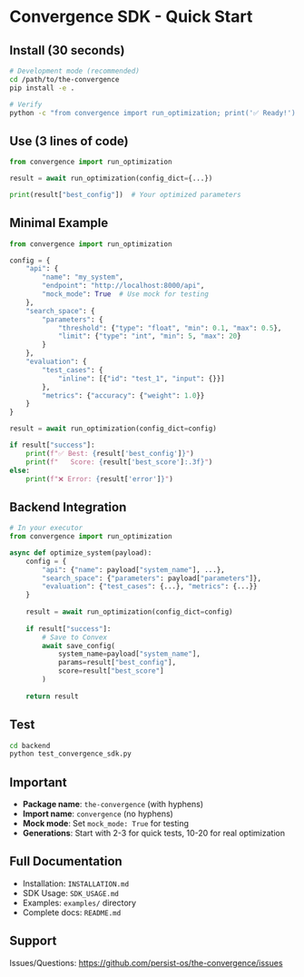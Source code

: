 # Convergence SDK - Quick Start

## Install (30 seconds)

```bash
# Development mode (recommended)
cd /path/to/the-convergence
pip install -e .

# Verify
python -c "from convergence import run_optimization; print('✅ Ready!')"
```

## Use (3 lines of code)

```python
from convergence import run_optimization

result = await run_optimization(config_dict={...})

print(result["best_config"])  # Your optimized parameters
```

## Minimal Example

```python
from convergence import run_optimization

config = {
    "api": {
        "name": "my_system",
        "endpoint": "http://localhost:8000/api",
        "mock_mode": True  # Use mock for testing
    },
    "search_space": {
        "parameters": {
            "threshold": {"type": "float", "min": 0.1, "max": 0.5},
            "limit": {"type": "int", "min": 5, "max": 20}
        }
    },
    "evaluation": {
        "test_cases": {
            "inline": [{"id": "test_1", "input": {}}]
        },
        "metrics": {"accuracy": {"weight": 1.0}}
    }
}

result = await run_optimization(config_dict=config)

if result["success"]:
    print(f"✅ Best: {result['best_config']}")
    print(f"   Score: {result['best_score']:.3f}")
else:
    print(f"❌ Error: {result['error']}")
```

## Backend Integration

```python
# In your executor
from convergence import run_optimization

async def optimize_system(payload):
    config = {
        "api": {"name": payload["system_name"], ...},
        "search_space": {"parameters": payload["parameters"]},
        "evaluation": {"test_cases": {...}, "metrics": {...}}
    }
    
    result = await run_optimization(config_dict=config)
    
    if result["success"]:
        # Save to Convex
        await save_config(
            system_name=payload["system_name"],
            params=result["best_config"],
            score=result["best_score"]
        )
    
    return result
```

## Test

```bash
cd backend
python test_convergence_sdk.py
```

## Important

- **Package name**: `the-convergence` (with hyphens)
- **Import name**: `convergence` (no hyphens)
- **Mock mode**: Set `mock_mode: True` for testing
- **Generations**: Start with 2-3 for quick tests, 10-20 for real optimization

## Full Documentation

- Installation: `INSTALLATION.md`
- SDK Usage: `SDK_USAGE.md`
- Examples: `examples/` directory
- Complete docs: `README.md`

## Support

Issues/Questions: https://github.com/persist-os/the-convergence/issues

